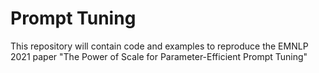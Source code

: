 # Prompt Tuning

This repository will contain code and examples to reproduce the EMNLP 2021 paper "The Power of Scale for Parameter-Efficient Prompt Tuning"
